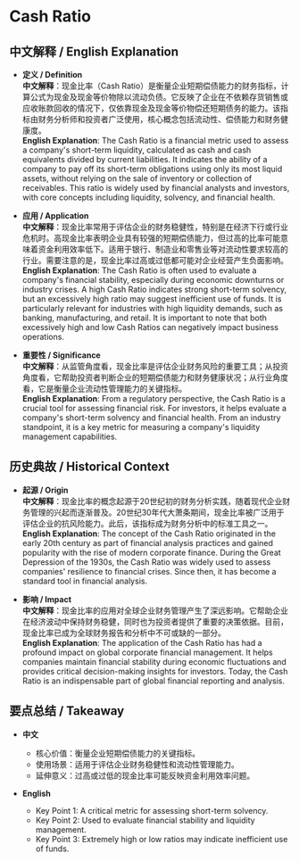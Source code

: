 # Cash Ratio

## 中文解释 / English Explanation

* **定义 / Definition**  
  **中文解释**：现金比率（Cash Ratio）是衡量企业短期偿债能力的财务指标，计算公式为现金及现金等价物除以流动负债。它反映了企业在不依赖存货销售或应收账款回收的情况下，仅依靠现金及现金等价物偿还短期债务的能力。该指标由财务分析师和投资者广泛使用，核心概念包括流动性、偿债能力和财务健康度。  
  **English Explanation**: The Cash Ratio is a financial metric used to assess a company's short-term liquidity, calculated as cash and cash equivalents divided by current liabilities. It indicates the ability of a company to pay off its short-term obligations using only its most liquid assets, without relying on the sale of inventory or collection of receivables. This ratio is widely used by financial analysts and investors, with core concepts including liquidity, solvency, and financial health.

* **应用 / Application**  
  **中文解释**：现金比率常用于评估企业的财务稳健性，特别是在经济下行或行业危机时。高现金比率表明企业具有较强的短期偿债能力，但过高的比率可能意味着资金利用效率低下。适用于银行、制造业和零售业等对流动性要求较高的行业。需要注意的是，现金比率过高或过低都可能对企业经营产生负面影响。  
  **English Explanation**: The Cash Ratio is often used to evaluate a company's financial stability, especially during economic downturns or industry crises. A high Cash Ratio indicates strong short-term solvency, but an excessively high ratio may suggest inefficient use of funds. It is particularly relevant for industries with high liquidity demands, such as banking, manufacturing, and retail. It is important to note that both excessively high and low Cash Ratios can negatively impact business operations.

* **重要性 / Significance**  
  **中文解释**：从监管角度看，现金比率是评估企业财务风险的重要工具；从投资角度看，它帮助投资者判断企业的短期偿债能力和财务健康状况；从行业角度看，它是衡量企业流动性管理能力的关键指标。  
  **English Explanation**: From a regulatory perspective, the Cash Ratio is a crucial tool for assessing financial risk. For investors, it helps evaluate a company's short-term solvency and financial health. From an industry standpoint, it is a key metric for measuring a company's liquidity management capabilities.

## 历史典故 / Historical Context

* **起源 / Origin**  
  **中文解释**：现金比率的概念起源于20世纪初的财务分析实践，随着现代企业财务管理的兴起而逐渐普及。20世纪30年代大萧条期间，现金比率被广泛用于评估企业的抗风险能力。此后，该指标成为财务分析中的标准工具之一。  
  **English Explanation**: The concept of the Cash Ratio originated in the early 20th century as part of financial analysis practices and gained popularity with the rise of modern corporate finance. During the Great Depression of the 1930s, the Cash Ratio was widely used to assess companies' resilience to financial crises. Since then, it has become a standard tool in financial analysis.

* **影响 / Impact**  
  **中文解释**：现金比率的应用对全球企业财务管理产生了深远影响。它帮助企业在经济波动中保持财务稳健，同时也为投资者提供了重要的决策依据。目前，现金比率已成为全球财务报告和分析中不可或缺的一部分。  
  **English Explanation**: The application of the Cash Ratio has had a profound impact on global corporate financial management. It helps companies maintain financial stability during economic fluctuations and provides critical decision-making insights for investors. Today, the Cash Ratio is an indispensable part of global financial reporting and analysis.

## 要点总结 / Takeaway

* **中文**  
  - 核心价值：衡量企业短期偿债能力的关键指标。  
  - 使用场景：适用于评估企业财务稳健性和流动性管理能力。  
  - 延伸意义：过高或过低的现金比率可能反映资金利用效率问题。  

* **English**  
  - Key Point 1: A critical metric for assessing short-term solvency.  
  - Key Point 2: Used to evaluate financial stability and liquidity management.  
  - Key Point 3: Extremely high or low ratios may indicate inefficient use of funds.